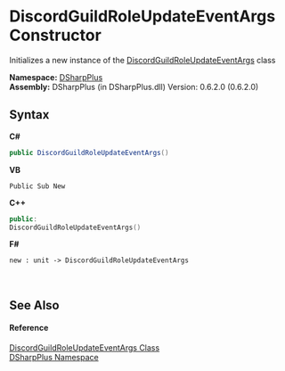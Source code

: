 # DiscordGuildRoleUpdateEventArgs Constructor 
 

Initializes a new instance of the <a href="1553801b-d5f1-5f73-768b-f8720534dc52">DiscordGuildRoleUpdateEventArgs</a> class

**Namespace:**&nbsp;<a href="503971eb-de5e-a570-9922-de9500a9b1cc">DSharpPlus</a><br />**Assembly:**&nbsp;DSharpPlus (in DSharpPlus.dll) Version: 0.6.2.0 (0.6.2.0)

## Syntax

**C#**<br />
``` C#
public DiscordGuildRoleUpdateEventArgs()
```

**VB**<br />
``` VB
Public Sub New
```

**C++**<br />
``` C++
public:
DiscordGuildRoleUpdateEventArgs()
```

**F#**<br />
``` F#
new : unit -> DiscordGuildRoleUpdateEventArgs
```

<br />

## See Also


#### Reference
<a href="1553801b-d5f1-5f73-768b-f8720534dc52">DiscordGuildRoleUpdateEventArgs Class</a><br /><a href="503971eb-de5e-a570-9922-de9500a9b1cc">DSharpPlus Namespace</a><br />